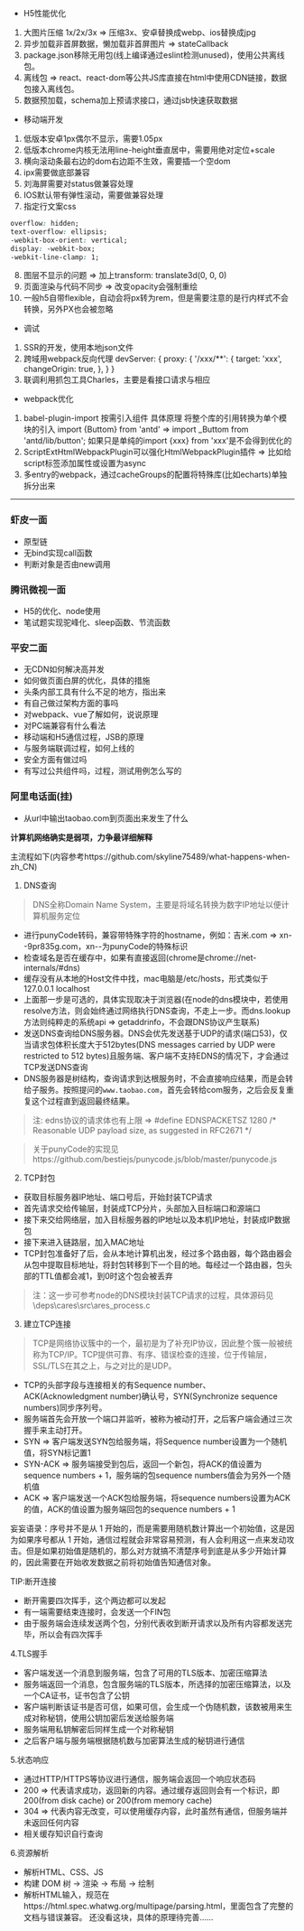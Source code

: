 - H5性能优化
1. 大图片压缩 1x/2x/3x => 压缩3x、安卓替换成webp、ios替换成jpg
2. 异步加载非首屏数据，懒加载非首屏图片 => stateCallback
3. package.json移除无用包(线上编译通过eslint检测unused)，使用公共离线包。
4. 离线包 => react、react-dom等公共JS库直接在html中使用CDN链接，数据包接入离线包。
5. 数据预加载，schema加上预请求接口，通过jsb快速获取数据

- 移动端开发
1. 低版本安卓1px偶尔不显示，需要1.05px
2. 低版本chrome内核无法用line-height垂直居中，需要用绝对定位+scale
3. 横向滚动条最右边的dom右边距不生效，需要插一个空dom
4. ipx需要做底部兼容
5. 刘海屏需要对status做兼容处理
6. IOS默认带有弹性滚动，需要做兼容处理
7. 指定行文案css
```css
overflow: hidden;
text-overflow: ellipsis;
-webkit-box-orient: vertical;
display: -webkit-box;
-webkit-line-clamp: 1;
```
8. 图层不显示的问题 => 加上transform: translate3d(0, 0, 0)
9. 页面渲染与代码不同步 => 改变opacity会强制重绘
10. 一般h5自带flexible，自动会将px转为rem，但是需要注意的是行内样式不会转换，另外PX也会被忽略

- 调试
1. SSR的开发，使用本地json文件
2. 跨域用webpack反向代理
devServer: {
    proxy: {
      '/xxx/\*\*': {
        target: 'xxx',
        changeOrigin: true,
      },
    }
}
3. 联调利用抓包工具Charles，主要是看接口请求与相应

- webpack优化
1. babel-plugin-import 按需引入组件
具体原理 将整个库的引用转换为单个模块的引入
import {Buttom} from 'antd' => import _Buttom from 'antd/lib/button';
如果只是单纯的import {xxx} from 'xxx'是不会得到优化的
2. ScriptExtHtmlWebpackPlugin可以强化HtmlWebpackPlugin插件 => 比如给script标签添加属性或设置为async
3. 多entry的webpack，通过cacheGroups的配置将特殊库(比如echarts)单独拆分出来

---

<!-- # 面试记录(目前全挂，哈哈哈哈) -->

### 虾皮一面

- 原型链
- 无bind实现call函数
- 判断对象是否由new调用

### 腾讯微视一面

- H5的优化、node使用
- 笔试题实现驼峰化、sleep函数、节流函数

### 平安二面
- 无CDN如何解决高并发
- 如何做页面白屏的优化，具体的措施
- 头条内部工具有什么不足的地方，指出来
- 有自己做过架构方面的事吗
- 对webpack、vue了解如何，说说原理
- 对PC端兼容有什么看法
- 移动端和H5通信过程，JSB的原理
- 与服务端联调过程，如何上线的
- 安全方面有做过吗
- 有写过公共组件吗，过程，测试用例怎么写的

### 阿里电话面(挂)

- 从url中输出taobao.com到页面出来发生了什么

**计算机网络确实是弱项，力争最详细解释**

主流程如下(内容参考https://github.com/skyline75489/what-happens-when-zh_CN)

1. DNS查询
> DNS全称Domain Name System，主要是将域名转换为数字IP地址以便计算机服务定位
- 进行punyCode转码，兼容带特殊字符的hostname，例如：吉米.com => xn--9pr835g.com，xn--为punyCode的特殊标识
- 检查域名是否在缓存中，如果有直接返回(chrome是chrome://net-internals/#dns)
- 缓存没有从本地的Host文件中找，mac电脑是/etc/hosts，形式类似于127.0.0.1  localhost
- 上面那一步是可选的，具体实现取决于浏览器(在node的dns模块中，若使用resolve方法，则会始终通过网络执行DNS查询，不走上一步。而dns.lookup方法则纯粹走的系统api => getaddrinfo，不会跟DNS协议产生联系)
- 发送DNS查询给DNS服务器。DNS会优先发送基于UDP的请求(端口53)，仅当请求包体积长度大于512bytes(DNS messages carried by UDP were restricted to 512 bytes)且服务端、客户端不支持EDNS的情况下，才会通过TCP发送DNS查询
- DNS服务器是树结构，查询请求到达根服务时，不会直接响应结果，而是会转给子服务。按照提问的```www.taobao.com```，首先会转给com服务，之后会反复重复这个过程直到返回最终结果。
> 注: edns协议的请求体也有上限 => #define EDNSPACKETSZ   1280  /* Reasonable UDP payload size, as suggested in RFC2671 */

> 关于punyCode的实现见https://github.com/bestiejs/punycode.js/blob/master/punycode.js


2. TCP封包

- 获取目标服务器IP地址、端口号后，开始封装TCP请求
- 首先请求交给传输层，封装成TCP分片，头部加入目标端口和源端口
- 接下来交给网络层，加入目标服务器的IP地址以及本机IP地址，封装成IP数据包
- 接下来进入链路层，加入MAC地址
- TCP封包准备好了后，会从本地计算机出发，经过多个路由器，每个路由器会从包中提取目标地址，将封包转移到下一个目的地。每经过一个路由器，包头部的TTL值都会减1，到0时这个包会被丢弃
> 注：这一步可参考node的DNS模块封装TCP请求的过程，具体源码见\deps\cares\src\ares_process.c

3. 建立TCP连接
> TCP是网络协议簇中的一个，最初是为了补充IP协议，因此整个簇一般被统称为TCP/IP。TCP提供可靠、有序、错误检查的连接，位于传输层，SSL/TLS在其之上，与之对比的是UDP。
- TCP的头部字段与连接相关的有Sequence number、ACK(Acknowledgment number)确认号，SYN(Synchronize sequence numbers)同步序列号。
- 服务端首先会开放一个端口并监听，被称为被动打开，之后客户端会通过三次握手来主动打开。
- SYN => 客户端发送SYN包给服务端，将Sequence number设置为一个随机值，将SYN标记置1
- SYN-ACK => 服务端接受到包后，返回一个新包，将ACK的值设置为sequence numbers + 1，服务端的包sequence numbers值会为另外一个随机值
- ACK => 客户端发送一个ACK包给服务端，将sequence numbers设置为ACK的值，ACK的值设置为服务端回包的sequence numbers + 1

妄妄语录：序号并不是从 1 开始的，而是需要用随机数计算出一个初始值，这是因为如果序号都从 1 开始，通信过程就会非常容易预测，有人会利用这一点来发动攻击。但是如果初始值是随机的，那么对方就搞不清楚序号到底是从多少开始计算的，因此需要在开始收发数据之前将初始值告知通信对象。

TIP:断开连接

- 断开需要四次挥手，这个两边都可以发起
- 有一端需要结束连接时，会发送一个FIN包
- 由于服务端会连续发送两个包，分别代表收到断开请求以及所有内容都发送完毕，所以会有四次挥手

4.TLS握手

- 客户端发送一个消息到服务端，包含了可用的TLS版本、加密压缩算法
- 服务端返回一个消息，包含服务端的TLS版本，所选择的加密压缩算法，以及一个CA证书，证书包含了公钥
- 客户端判断该证书是否可信，如果可信，会生成一个伪随机数，该数被用来生成对称秘钥，使用公钥加密后发送给服务端
- 服务端用私钥解密后同样生成一个对称秘钥
- 之后客户端与服务端根据随机数与加密算法生成的秘钥进行通信

5.状态响应

- 通过HTTP/HTTPS等协议进行通信，服务端会返回一个响应状态码
- 200 => 代表请求成功，返回新的内容。通过缓存返回则会有一个标识，即200(from disk cache) or 200(from memory cache)
- 304 => 代表内容无改变，可以使用缓存内容，此时虽然有通信，但服务端并未返回任何内容
- 相关缓存知识自行查询

6.资源解析

- 解析HTML、CSS、JS
- 构建 DOM 树 -> 渲染 -> 布局 -> 绘制
- 解析HTML输入，规范在https://html.spec.whatwg.org/multipage/parsing.html，里面包含了完整的文档与错误兼容。
还没看这块，具体的原理待完善……
